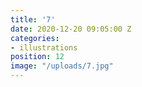 ```yaml
---
title: '7'
date: 2020-12-20 09:05:00 Z
categories:
- illustrations
position: 12
image: "/uploads/7.jpg"
---
```


